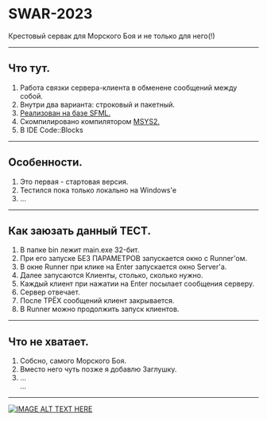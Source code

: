 # SWAR-2023
 Крестовый сервак для Морского Боя и не только для него(!)
    
____
## Что тут.
1. Работа связки сервера-клиента в обменене сообщений между собой.
2. Внутри два варианта: строковый и пакетный.
3. [Реализован на базе SFML.](https://www.sfml-dev.org/download/sfml/2.5.1/)
4. Cкомпилировано компилятором [MSYS2.](https://www.msys2.org/)
5. В IDE Code::Blocks
	
____
## Особенности.
1. Это первая - стартовая версия.
2. Тестился пока только локально на Windows'e
3. ...
    
____
## Как заюзать данный ТЕСТ.
1. В папке bin лежит main.exe 32-бит.
2. При его запуске БЕЗ ПАРАМЕТРОВ запускается окно с Runner'ом.
3. В окне Runner при клике на Enter запускается окно Server'a.
4. Далее запусаются Клиенты, столько, сколько нужно.
5. Каждый клиент при нажатии на Enter посылает сообщения серверу.
6. Сервер отвечает.
7. После ТРЁХ сообщений клиент закрывается.
8. В Runner можно продолжить запуск клиентов.
    
____
## Что не хватает.
1. Собсно, самого Морского Боя.
2. Вместо него чуть позже я добавлю Заглушку.
3. ...    
...
    
____

[![IMAGE ALT TEXT HERE](https://youtu.be/itWBCM06IkU)](https://youtu.be/itWBCM06IkU)

